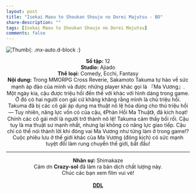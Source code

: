 ```yaml
---
layout: post
title: "Isekai Maou to Shoukan Shoujo no Dorei Majutsu - BD"
share-description: ""
tags: [Isekai Maou to Shoukan Shoujo no Dorei Majutsu]
comments: false
---
```


![Thumb](https://tpn-team.github.io/assets/img/fg654bff6456j5.jpg){: .mx-auto.d-block :}
<center>
<b>Số tập:</b> 12 <br>
<b>Studio:</b> Ajiado <br>
<b>Thể loại:</b> Comedy, Ecchi, Fantasy <br>
<b>Nội dung:</b> Trong MMORPG Cross Reverie, Sakamoto Takuma tự hào về sức mạnh áp đảo của mình và được những player khác gọi là 『Ma Vương』. Một ngày kia, cậu được triệu hồi đến thế với khác với hình dáng trong game. Ở đó có hai người con gái cứ khăng khăng rằng mình là chủ triệu hồi. Takuma đã bị các cô gái áp dụng ma thuật nô lệ hóa dùng cho thú triệu hồi — Tuy nhiên, năng lực vốn có của cậu, 《Phản Hồi Ma Thuật》, đã kích hoạt! Chính các cô gái mới là người trở thành nô lệ! Takuma cảm thấy bối rối. Cậu tuy là ma thuật sư mạnh nhất, nhưng lại không có năng lực giao tiếp. Cậu chỉ có thể nói thành lời khi đóng vai Ma Vương như từng làm ở trong game!? Cuộc phiêu lưu ở thế giới khác của Ma Vương (đóng kịch) có sức mạnh tuyệt đối làm rung chuyển thế giới, bắt đầu!
 <br>

<hr>

<b>Nhân sự:</b> Shimakaze<br>
Cảm ơn <b>Crazy-sol</b> đã làm ra bản dịch chất lượng này. <br>
Chúc các bạn xem film vui vẻ! <br><br>
<b><a href="https://github.com/TPN-Team/TPN-Team-DDL/blob/master/Isekai%20Maou%20to%20Shoukan%20Shoujo%20no%20Dorei%20Majutsu.md">DDL</a></b> <br>
</center>
<!-- excerpt-end -->

